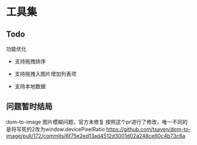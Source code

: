 # 工具集

## Todo

功能优化

- 支持拖拽排序

- 支持拖拽入图片增加列表项

- 支持本地数据

## 问题暂时结局
dom-to-image 图片模糊问题，官方未修复
按照这个pr进行了修改，唯一不同的是将写死的2改为window.devicePixelRatio
https://github.com/tsayen/dom-to-image/pull/172/commits/6f75e2ed13ad4512d3001d02a248ce60c4b73c6a